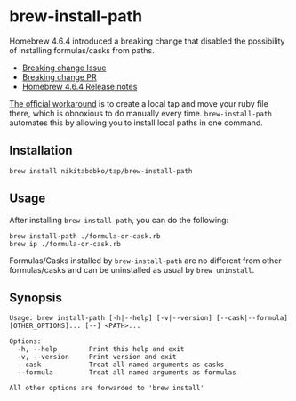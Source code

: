# brew-install-path

Homebrew 4.6.4 introduced a breaking change that disabled the possibility of installing formulas/casks from paths.

- [Breaking change Issue](https://github.com/Homebrew/brew/issues/18371)
- [Breaking change PR](https://github.com/Homebrew/brew/pull/20414)
- [Homebrew 4.6.4 Release notes](https://github.com/Homebrew/brew/releases/tag/4.6.4)

[The official workaround](https://github.com/Homebrew/brew/issues/18371#issuecomment-2365396463) is to create a local tap and move your ruby file there,
which is obnoxious to do manually every time.
`brew-install-path` automates this by allowing you to install local paths in one command.

## Installation

```
brew install nikitabobko/tap/brew-install-path
```

## Usage

After installing `brew-install-path`, you can do the following:

```
brew install-path ./formula-or-cask.rb
brew ip ./formula-or-cask.rb
```

Formulas/Casks installed by `brew-install-path` are no different from other formulas/casks and can be uninstalled as usual by `brew uninstall`.

## Synopsis

```
Usage: brew install-path [-h|--help] [-v|--version] [--cask|--formula] [OTHER_OPTIONS]... [--] <PATH>...

Options:
  -h, --help        Print this help and exit
  -v, --version     Print version and exit
  --cask            Treat all named arguments as casks
  --formula         Treat all named arguments as formulas

All other options are forwarded to 'brew install'
```
